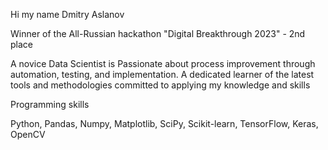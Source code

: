 Hi my name Dmitry Aslanov

Winner of the All-Russian hackathon "Digital Breakthrough 2023" - 2nd place

A novice Data Scientist is Passionate about process improvement through automation, testing, and implementation. A dedicated learner of the latest tools and methodologies committed to applying my knowledge and skills 




Programming skills

Python, Pandas, Numpy, Matplotlib, SciPy, Scikit-learn, TensorFlow, Keras, OpenCV
